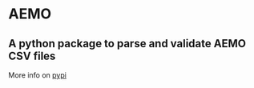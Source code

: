 # AEMO
## A python package to parse and validate AEMO CSV files
More info on [pypi](https://pypi.org/project/aemo-EIGENMODE/)
